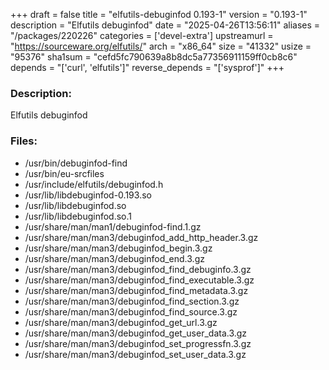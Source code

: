 +++
draft = false
title = "elfutils-debuginfod 0.193-1"
version = "0.193-1"
description = "Elfutils debuginfod"
date = "2025-04-26T13:56:11"
aliases = "/packages/220226"
categories = ['devel-extra']
upstreamurl = "https://sourceware.org/elfutils/"
arch = "x86_64"
size = "41332"
usize = "95376"
sha1sum = "cefd5fc790639a8b8dc5a77356911159ff0cb8c6"
depends = "['curl', 'elfutils']"
reverse_depends = "['sysprof']"
+++
### Description: 
Elfutils debuginfod

### Files: 
* /usr/bin/debuginfod-find
* /usr/bin/eu-srcfiles
* /usr/include/elfutils/debuginfod.h
* /usr/lib/libdebuginfod-0.193.so
* /usr/lib/libdebuginfod.so
* /usr/lib/libdebuginfod.so.1
* /usr/share/man/man1/debuginfod-find.1.gz
* /usr/share/man/man3/debuginfod_add_http_header.3.gz
* /usr/share/man/man3/debuginfod_begin.3.gz
* /usr/share/man/man3/debuginfod_end.3.gz
* /usr/share/man/man3/debuginfod_find_debuginfo.3.gz
* /usr/share/man/man3/debuginfod_find_executable.3.gz
* /usr/share/man/man3/debuginfod_find_metadata.3.gz
* /usr/share/man/man3/debuginfod_find_section.3.gz
* /usr/share/man/man3/debuginfod_find_source.3.gz
* /usr/share/man/man3/debuginfod_get_url.3.gz
* /usr/share/man/man3/debuginfod_get_user_data.3.gz
* /usr/share/man/man3/debuginfod_set_progressfn.3.gz
* /usr/share/man/man3/debuginfod_set_user_data.3.gz
